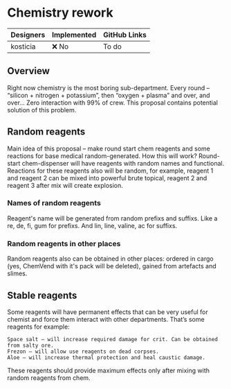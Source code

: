 # Chemistry rework

| Designers | Implemented | GitHub Links |
|---|---|---|
| kosticia  |    :x: No   |    To do     |

## Overview

Right now chemistry is the most boring sub-department. Every round – “silicon + nitrogen + potassium”, then “oxygen + plasma” and over, and over… Zero interaction with 99% of crew. This proposal contains potential solution of this problem. 

## Random reagents

Main idea of this proposal – make round start chem reagents and some reactions for base medical random-generated. How this will work? Round-start chem-dispenser will have reagents with random names and functional. Reactions for these reagents also will be random, for example, reagent 1 and reagent 2 can be mixed into powerful brute topical, reagent 2 and reagent 3 after mix will create explosion.

### Names of random reagents

Reagent's name will be generated from random prefixs and suffixs. Like a re, de, fi, gum for prefixs. And lin, line, valine, ac for suffixs.

### Random reagents in other places

Random reagents also can be obtained in other places: ordered in cargo (yes, ChemVend with it's pack will be deleted), gained from artefacts and slimes.

## Stable reagents

Some reagents will have permanent effects that can be very useful for chemist and force them interact with other departments. That’s some reagents for example:

    Space salt – will increase required damage for crit. Can be obtained from salty ore.
    Frezon – will allow use reagents on dead corpses.
    Aloe – will increase thermal protection and heal caustic damage.

These reagents should provide maximum effects only after mixing with random reagents from chem.